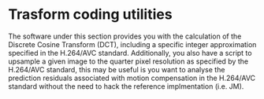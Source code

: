 # Trasform coding utilities
The software under this section provides you with the calculation of the Discrete Cosine Transform (DCT), including a specific integer approximation specified in the H.264/AVC standard. Additionally, you also have a script to upsample a given image to the quarter pixel resolution as specified by the H.264/AVC standard, this may be useful is you want to analyse the prediction residuals associated with motion compensation in the H.264/AVC standard without the need to hack the reference implmentation (i.e. JM).